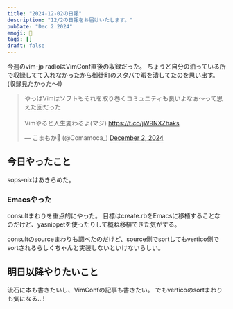 ```yaml
---
title: "2024-12-02の日報"
description: "12/2の日報をお届けいたします。"
pubDate: "Dec 2 2024"
emoji: 🦊
tags: []
draft: false
---
```


今週のvim-jp radioはVimConf直後の収録だった。
ちょうど自分の泊っている所で収録してて入れなかったから御徒町のスタバで暇を潰してたのを思い出す。(収録見たかった〜!)

<blockquote class="twitter-tweet"><p lang="ja" dir="ltr">やっぱVimはソフトもそれを取り巻くコミュニティも良いよなぁ〜って思えた回だった<br><br>Vimやると人生変わるよ(マジ) <a href="https://t.co/jW9NXZhaks">https://t.co/jW9NXZhaks</a></p>&mdash; こまもか🦊 (@Comamoca_) <a href="https://twitter.com/Comamoca_/status/1863455569891426548?ref_src=twsrc%5Etfw">December 2, 2024</a></blockquote> <script async src="https://platform.twitter.com/widgets.js" charset="utf-8"></script>

## 今日やったこと

sops-nixはあきらめた。

### Emacsやった

consultまわりを重点的にやった。
目標はcreate.rbをEmacsに移植することなのだけど、yasnippetを使ったりして概ね移植できた気がする。

consultのsourceまわりも調べたのだけど、source側でsortしてもvertico側でsortされるらしくちゃんと実装しないといけないらしい。

## 明日以降やりたいこと

流石に本も書きたいし、VimConfの記事も書きたい。
でもverticoのsortまわりも気になる...!
